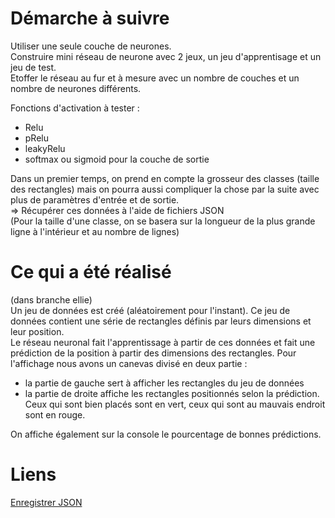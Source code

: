 Démarche à suivre
=================

Utiliser une seule couche de neurones. <br/>
Construire mini réseau de neurone avec 2 jeux, un jeu d'apprentisage et un jeu de test. <br/>
Etoffer le réseau au fur et à mesure avec un nombre de couches et un nombre de neurones différents.

Fonctions d'activation à tester :
 - Relu
 - pRelu
 - leakyRelu
 - softmax ou sigmoid pour la couche de sortie

 Dans un premier temps, on prend en compte la grosseur des classes (taille des rectangles) mais on pourra aussi compliquer la chose par la suite avec plus de paramètres d'entrée et de sortie. <br/>
=> Récupérer ces données à l'aide de fichiers JSON <br/>
(Pour la taille d'une classe, on se basera sur la longueur de la plus grande ligne à l'intérieur et au nombre de lignes)

Ce qui a été réalisé
====================
(dans branche ellie) <br/>
Un jeu de données est créé (aléatoirement pour l'instant). Ce jeu de données contient une série de rectangles définis par leurs dimensions et leur position. <br/>
Le réseau neuronal fait l'apprentissage à partir de ces données et fait une prédiction de la position à partir des dimensions des rectangles.
Pour l'affichage nous avons un canevas divisé en deux partie :
- la partie de gauche sert à afficher les rectangles du jeu de données
- la partie de droite affiche les rectangles positionnés selon la prédiction. Ceux qui sont bien placés sont en vert, ceux qui sont au mauvais endroit sont en rouge.

On affiche également sur la console le pourcentage de bonnes prédictions.


Liens
====

 [Enregistrer JSON](https://stackoverflow.com/questions/34156282/how-do-i-save-json-to-local-text-file)
